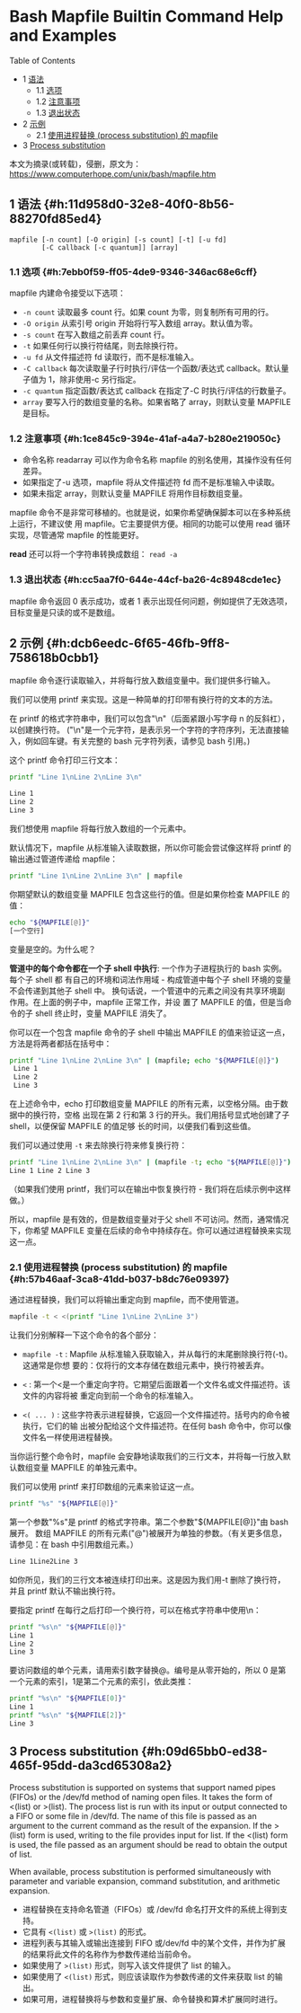 # Bash Mapfile Builtin Command Help and Examples


<div class="ox-hugo-toc toc has-section-numbers">

<div class="heading">Table of Contents</div>

- <span class="section-num">1</span> [语法](#h:11d958d0-32e8-40f0-8b56-88270fd85ed4)
    - <span class="section-num">1.1</span> [选项](#h:7ebb0f59-ff05-4de9-9346-346ac68e6cff)
    - <span class="section-num">1.2</span> [注意事项](#h:1ce845c9-394e-41af-a4a7-b280e219050c)
    - <span class="section-num">1.3</span> [退出状态](#h:cc5aa7f0-644e-44cf-ba26-4c8948cde1ec)
- <span class="section-num">2</span> [示例](#h:dcb6eedc-6f65-46fb-9ff8-758618b0cbb1)
    - <span class="section-num">2.1</span> [使用进程替换 (process substitution) 的 mapfile](#h:57b46aaf-3ca8-41dd-b037-b8dc76e09397)
- <span class="section-num">3</span> [Process substitution](#h:09d65bb0-ed38-465f-95dd-da3cd65308a2)

</div>
<!--endtoc-->


本文为摘录(或转载)，侵删，原文为： https://www.computerhope.com/unix/bash/mapfile.htm



## <span class="section-num">1</span> 语法 {#h:11d958d0-32e8-40f0-8b56-88270fd85ed4}

```text
mapfile [-n count] [-O origin] [-s count] [-t] [-u fd]
        [-C callback [-c quantum]] [array]
```


### <span class="section-num">1.1</span> 选项 {#h:7ebb0f59-ff05-4de9-9346-346ac68e6cff}

mapfile 内建命令接受以下选项：

-   `-n count`  读取最多 count 行。如果 count 为零，则复制所有可用的行。
-   `-O origin` 从索引号 origin 开始将行写入数组 array。默认值为零。
-   `-s count`  在写入数组之前丢弃 count 行。
-   `-t`  如果任何行以换行符结尾，则去除换行符。
-   `-u fd`  从文件描述符 fd 读取行，而不是标准输入。
-   `-C callback`  每次读取量子行时执行/评估一个函数/表达式 callback。默认量子值为 1，除非使用-c 另行指定。
-   `-c quantum`  指定函数/表达式 callback 在指定了-C 时执行/评估的行数量子。
-   `array`  要写入行的数组变量的名称。如果省略了 array，则默认变量 MAPFILE 是目标。


### <span class="section-num">1.2</span> 注意事项 {#h:1ce845c9-394e-41af-a4a7-b280e219050c}

-   命令名称 readarray 可以作为命令名称 mapfile 的别名使用，其操作没有任何差异。
-   如果指定了-u 选项，mapfile 将从文件描述符 fd 而不是标准输入中读取。
-   如果未指定 array，则默认变量 MAPFILE 将用作目标数组变量。

mapfile 命令不是非常可移植的。也就是说，如果你希望确保脚本可以在多种系统上运行，不建议使
用 mapfile。它主要提供方便。相同的功能可以使用 read 循环实现，尽管通常 mapfile 的性能更好。

**read** 还可以将一个字符串转换成数组： `read -a`


### <span class="section-num">1.3</span> 退出状态 {#h:cc5aa7f0-644e-44cf-ba26-4c8948cde1ec}

mapfile 命令返回 0 表示成功，或者 1 表示出现任何问题，例如提供了无效选项，目标变量是只读的或不是数组。


## <span class="section-num">2</span> 示例 {#h:dcb6eedc-6f65-46fb-9ff8-758618b0cbb1}

mapfile 命令逐行读取输入，并将每行放入数组变量中。我们提供多行输入。

我们可以使用 printf 来实现。这是一种简单的打印带有换行符的文本的方法。

在 printf 的格式字符串中，我们可以包含"\n"（后面紧跟小写字母 n 的反斜杠），以创建换行符。
("\n"是一个元字符，是表示另一个字符的字符序列，无法直接输入，例如回车键。有关完整的 bash
元字符列表，请参见 bash 引用。)

这个 printf 命令打印三行文本：

```bash
printf "Line 1\nLine 2\nLine 3\n"

Line 1
Line 2
Line 3
```

我们想使用 mapfile 将每行放入数组的一个元素中。

默认情况下，mapfile 从标准输入读取数据，所以你可能会尝试像这样将 printf 的输出通过管道传递给 mapfile：

```bash
printf "Line 1\nLine 2\nLine 3\n" | mapfile
```

你期望默认的数组变量 MAPFILE 包含这些行的值。但是如果你检查 MAPFILE 的值：

```bash
echo "${MAPFILE[@]}"
[一个空行]
```

变量是空的。为什么呢？

**管道中的每个命令都在一个子 shell 中执行**: 一个作为子进程执行的 bash 实例。每个子 shell 都
有自己的环境和词法作用域 - 构成管道中每个子 shell 环境的变量不会传递到其他子 shell 中。
换句话说，一个管道中的元素之间没有共享环境副作用。在上面的例子中，mapfile 正常工作，并设
置了 MAPFILE 的值，但是当命令的子 shell 终止时，变量 MAPFILE 消失了。

你可以在一个包含 mapfile 命令的子 shell 中输出 MAPFILE 的值来验证这一点，方法是将两者都括在括号中：

```bash
printf "Line 1\nLine 2\nLine 3\n" | (mapfile; echo "${MAPFILE[@]}")
 Line 1
 Line 2
 Line 3
```

在上述命令中，echo 打印数组变量 MAPFILE 的所有元素，以空格分隔。由于数据中的换行符，空格
出现在第 2 行和第 3 行的开头。我们用括号显式地创建了子 shell，以便保留 MAPFILE 的值足够
长的时间，以便我们看到这些值。

我们可以通过使用 `-t` 来去除换行符来修复换行符：

```bash
printf "Line 1\nLine 2\nLine 3\n" | (mapfile -t; echo "${MAPFILE[@]}")
Line 1 Line 2 Line 3
```

（如果我们使用 printf，我们可以在输出中恢复换行符 - 我们将在后续示例中这样做。）

所以，mapfile 是有效的，但是数组变量对于父 shell 不可访问。然而，通常情况下，你希望
MAPFILE 变量在后续的命令中持续存在。你可以通过进程替换来实现这一点。


### <span class="section-num">2.1</span> 使用进程替换 (process substitution) 的 mapfile {#h:57b46aaf-3ca8-41dd-b037-b8dc76e09397}

通过进程替换，我们可以将输出重定向到 mapfile，而不使用管道。

```bash
mapfile -t < <(printf "Line 1\nLine 2\nLine 3")
```

让我们分别解释一下这个命令的各个部分：

-   `mapfile -t` : Mapfile 从标准输入获取输入，并从每行的末尾删除换行符(-t)。这通常是你想
    要的：仅将行的文本存储在数组元素中，换行符被丢弃。

-   `<` : 第一个&lt;是一个重定向字符。它期望后面跟着一个文件名或文件描述符。该文件的内容将被
    重定向到前一个命令的标准输入。

-   `<( ... )` : 这些字符表示进程替换，它返回一个文件描述符。括号内的命令被执行，它们的输
    出被分配给这个文件描述符。在任何 bash 命令中，你可以像文件名一样使用进程替换。

当你运行整个命令时，mapfile 会安静地读取我们的三行文本，并将每一行放入默认数组变量 MAPFILE 的单独元素中。

我们可以使用 printf 来打印数组的元素来验证这一点。

```bash
printf "%s" "${MAPFILE[@]}"
```

第一个参数"%s"是 printf 的格式字符串。第二个参数"${MAPFILE[@]}"由 bash 展开。
数组 MAPFILE 的所有元素("@")被展开为单独的参数。（有关更多信息，请参见：在 bash 中引用数组元素。）

```bash
Line 1Line2Line 3
```

如你所见，我们的三行文本被连续打印出来。这是因为我们用-t 删除了换行符，并且 printf 默认不输出换行符。

要指定 printf 在每行之后打印一个换行符，可以在格式字符串中使用\n：

```bash
printf "%s\n" "${MAPFILE[@]}"
Line 1
Line 2
Line 3
```

要访问数组的单个元素，请用索引数字替换@。编号是从零开始的，所以 0 是第一个元素的索引，1是第二个元素的索引，依此类推：

```bash
printf "%s\n" "${MAPFILE[0]}"
Line 1
printf "%s\n" "${MAPFILE[2]}"
Line 3
```


## <span class="section-num">3</span> Process substitution {#h:09d65bb0-ed38-465f-95dd-da3cd65308a2}

Process substitution is supported on systems that support named pipes (FIFOs) or the
/dev/fd method of naming open files. It takes the form of &lt;(list) or &gt;(list). The
process list is run with its input or output connected to a FIFO or some file in
/dev/fd. The name of this file is passed as an argument to the current command as the
result of the expansion. If the &gt;(list) form is used, writing to the file provides
input for list. If the &lt;(list) form is used, the file passed as an argument should be
read to obtain the output of list.

When available, process substitution is performed simultaneously with parameter and
variable expansion, command substitution, and arithmetic expansion.

-   进程替换在支持命名管道（FIFOs）或 /dev/fd 命名打开文件的系统上得到支持。
-   它具有 `<(list)` 或 `>(list)` 的形式。
-   进程列表与其输入或输出连接到 FIFO 或/dev/fd 中的某个文件，并作为扩展的结果将此文件的名称作为参数传递给当前命令。
-   如果使用了 `>(list)` 形式，则写入该文件提供了 list 的输入。
-   如果使用了 `<(list)` 形式，则应该读取作为参数传递的文件来获取 list 的输出。
-   如果可用，进程替换将与参数和变量扩展、命令替换和算术扩展同时进行。

